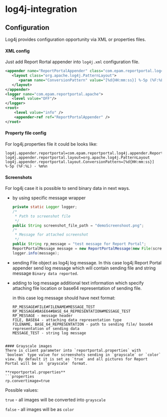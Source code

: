 # log4j-integration

## Configuration

Log4j provides configuration opportunity via XML or properties files.
 
#### XML config 
Just add Report Rortal appender into `log4j.xml` configuration file.
```xml
<appender name="ReportPortalAppender" class="com.epam.reportportal.log4j.appender.ReportPortalAppender">
   <layout class="org.apache.log4j.PatternLayout">
      <param name="ConversionPattern" value="[%d{HH:mm:ss}] %-5p (%F:%L) - %m%n"/>
   </layout>
</appender>
<logger name="com.epam.reportportal.apache">
   <level value="OFF"/>
</logger>
<root>
    <level value="info" />
    <appender-ref ref="ReportPortalAppender" />
</root>
```

#### Property file config 

For log4j.properties file it could be looks like:
```properties
log4j.appender.reportportal=com.epam.reportportal.log4j.appender.ReportPortalAppender
log4j.appender.reportportal.layout=org.apache.log4j.PatternLayout
log4j.appender.reportportal.layout.ConversionPattern=[%d{HH:mm:ss}] %-5p (%F:%L) - %m%n
```

#### Screenshots
For log4j case it is possible to send binary data in next ways.

* by using specific message wrapper

  ```java
  private static Logger logger;
  /*
   * Path to screenshot file
   */
  public String screenshot_file_path = "demoScreenshoot.png";
  /*
   * Message for attached screenshot
   */
  public String rp_message = "test message for Report Portal";
  ReportPortalMessage message = new ReportPortalMessage(new File(screenshot_file_path), rp_message);
  logger.info(message);
  ```
* sending File object as log4j log message. In this case log4j Report Portal appender send log message which will contain sending file and string message `Binary data reported`.

* adding to log message additional text information which specify attaching file location or base64 representation of sending file.
  
  in this case log message should have next format:

  ```properties
  RP_MESSAGE#FILE#FILENAME#MESSAGE_TEST
  RP_MESSAGE#BASE64#BASE_64_REPRESENTATION#MESSAGE_TEST
  RP_MESSAGE - message header
  FILE, BASE64 - attaching data representation type
  FILENAME, BASE_64_REPRESENTATION - path to sending file/ base64 representation of sending data
  MESSAGE_TEST - string log message
 ```

#### Grayscale images
There is client parameter into `reportportal.properties` with `boolean` type value for screenshots sending in `grayscale` or `color` view. By default it is set as `true` and all pictures for Report Portal will be in `grayscale` format.

**reportportal.properties**
```properties
rp.convertimage=true
```

 Possible values:
 
`true` - all images will be converted into `grayscale`

`false` - all images will be as `color`
